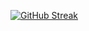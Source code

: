 [![GitHub Streak](http://github-readme-streak-stats.herokuapp.com?user=MartyasT&theme=tokyonight&hide_border=true)](https://git.io/streak-stats)
